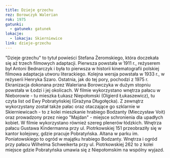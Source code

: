```yaml
---
title: Dzieje grzechu
rez: Borowczyk Walerian
rok: 1975
gatunki: 
  - gatunek: gatunek
lokacje:
  - lokacja: Skierniewice
link: dzieje-grzechu
---
```

"Dzieje grzechu" to tytuł powieści Stefana Żeromskiego, która doczekała się aż trzech filmowych adaptacji. Pierwsza powstała w 1911 r., reżyserem był Antoni Bednarczyk i była to pierwsza w historii kinematografii polskiej filmowa adaptacja utworu literackiego. Kolejna wersja powstała w 1933 r., w reżyserii Henryka Szaro. Ostatnia, jak do tej pory, pochodzi z 1975 r. 
Ekranizacja dokonana przez Waleriana Borowczyka w dużym stopniu powstała w Łodzi i jej okolicach. W filmie wykorzystano wnętrza pałacu w Nieborowie - tu mieszka Łukasz Niepołomski (Olgierd Łukaszewicz), tu czyta list od Ewy Pobratyńskiej (Grażyna Długołęcka). Z zewnątrz wykorzystany został także pałac oraz otaczające go szklarnie w Skierniewicach - to z kolei mieszkanie hrabiego Bodzanty (Mieczysław Voit) oraz prowadzony przez niego "Majdan" - miejsce schronienia dla upadłych kobiet. 
W filmie wykorzystano również szereg plenerów łódzkich. Wnętrza pałacu Gustawa Kindermanna przy ul. Piotrkowskiej 151 przeobraziły się w kantor kolejowy, gdzie pracuje Pobratyńska. Altana w parku im. Poniatowskiego to ogród w majątku hrabiego Bodzanty. Wnętrza i ogród przy pałacu Wilhelma Schweikerta przy ul. Piotrkowskiej 262 to z kolei miejsce gdzie Pobratyńska umawia się z Niepołomskim na wspólny wyjazd.

